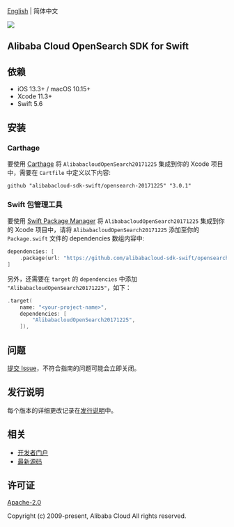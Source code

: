 [English](README.md) | 简体中文

![](https://aliyunsdk-pages.alicdn.com/icons/AlibabaCloud.svg)

## Alibaba Cloud OpenSearch SDK for Swift

## 依赖

- iOS 13.3+ / macOS 10.15+
- Xcode 11.3+
- Swift 5.6

## 安装

### Carthage

要使用 [Carthage](https://github.com/Carthage/Carthage) 将 `AlibabacloudOpenSearch20171225` 集成到你的 Xcode 项目中，需要在 `Cartfile` 中定义以下内容:

```ogdl
github "alibabacloud-sdk-swift/opensearch-20171225" "3.0.1"
```

### Swift 包管理工具

要使用 [Swift Package Manager](https://swift.org/package-manager/) 将 `AlibabacloudOpenSearch20171225` 集成到你的 Xcode 项目中，请将 `AlibabacloudOpenSearch20171225` 添加至你的 `Package.swift` 文件的 dependencies 数组内容中:

```swift
dependencies: [
    .package(url: "https://github.com/alibabacloud-sdk-swift/opensearch-20171225.git", from: "3.0.1")
]
```

另外，还需要在 `target` 的 `dependencies` 中添加 `"AlibabacloudOpenSearch20171225"`，如下：

```swift
.target(
    name: "<your-project-name>",
    dependencies: [
        "AlibabacloudOpenSearch20171225",
    ]),
```

## 问题

[提交 Issue](https://github.com/alibabacloud-sdk-swift/opensearch-20171225/issues/new)，不符合指南的问题可能会立即关闭。

## 发行说明

每个版本的详细更改记录在[发行说明](./ChangeLog.txt)中。

## 相关

* [开发者门户](https://next.api.aliyun.com/home)
* [最新源码](https://github.com/alibabacloud-sdk-swift/opensearch-20171225)

## 许可证

[Apache-2.0](http://www.apache.org/licenses/LICENSE-2.0)

Copyright (c) 2009-present, Alibaba Cloud All rights reserved.
